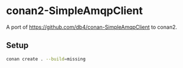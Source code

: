 # conan2-SimpleAmqpClient
A port of https://github.com/db4/conan-SimpleAmqpClient to conan2.

## Setup

```bash
conan create . --build=missing
```